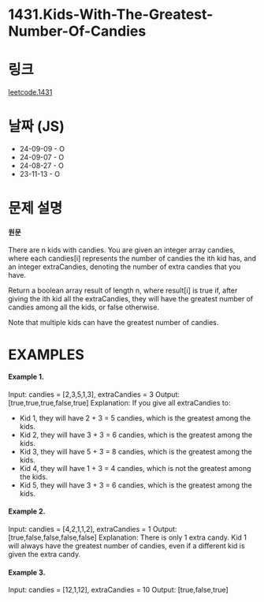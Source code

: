 # 1431.Kids-With-The-Greatest-Number-Of-Candies

# 링크

[leetcode.1431](https://leetcode.com/problems/kids-with-the-greatest-number-of-candies/?envType=study-plan-v2&envId=leetcode-75)

# 날짜 (JS)

* 24-09-09 - O
* 24-09-07 - O
* 24-08-27 - O
* 23-11-13 - O

# 문제 설명

#### 원문


There are n kids with candies. You are given an integer array candies, where each candies[i] represents the number of candies the ith kid has, and an integer extraCandies, denoting the number of extra candies that you have.

Return a boolean array result of length n, where result[i] is true if, after giving the ith kid all the extraCandies, they will have the greatest number of candies among all the kids, or false otherwise.

Note that multiple kids can have the greatest number of candies.


# EXAMPLES

#### Example 1.


Input: candies = [2,3,5,1,3], extraCandies = 3
Output: [true,true,true,false,true] 
Explanation: If you give all extraCandies to:
- Kid 1, they will have 2 + 3 = 5 candies, which is the greatest among the kids.
- Kid 2, they will have 3 + 3 = 6 candies, which is the greatest among the kids.
- Kid 3, they will have 5 + 3 = 8 candies, which is the greatest among the kids.
- Kid 4, they will have 1 + 3 = 4 candies, which is not the greatest among the kids.
- Kid 5, they will have 3 + 3 = 6 candies, which is the greatest among the kids.


#### Example 2.


Input: candies = [4,2,1,1,2], extraCandies = 1
Output: [true,false,false,false,false] 
Explanation: There is only 1 extra candy.
Kid 1 will always have the greatest number of candies, even if a different kid is given the extra candy.


#### Example 3.


Input: candies = [12,1,12], extraCandies = 10
Output: [true,false,true]